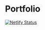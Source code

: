 # Portfolio
[![Netlify Status](https://api.netlify.com/api/v1/badges/dfec4717-3bb8-4f2e-bc81-088267f3b4f1/deploy-status)](https://app.netlify.com/sites/effortless-malasada-83129a/deploys)
